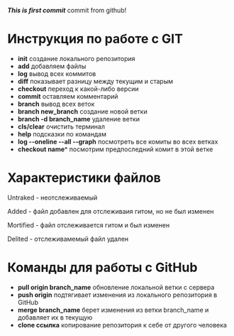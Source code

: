 ***This is first commit***
commit from github!

# Инструкция по работе с GIT
* **init** создание локального репозитория
* **add** добавляем файлы
* **log** вывод всех коммитов
* **diff** показывает разницу между текущим и старым
* **checkout** переход к какой-либо версии
* **commit** оставляем комментарий
* **branch** вывод всех веток
* **branch new_branch** создание новой ветки
* **branch -d branch_name** удаление ветки
* **cls/clear** очистить терминал
* **help** подсказки по командам
* **log --oneline --all --graph** посмотреть все комиты во всех ветках 
* **checkout name^** посмотрим предпоследний комит в этой ветке

# Характеристики файлов
Untraked - неотслеживаемый

Added - файл добавлен для отслеживаия гитом, но не был изменен

Mortified - файл отслеживается гитом и был изменен

Delited - отслеживамемый файл удален

# Команды для работы с GitHub
* **pull origin branch_name** обновление локальной ветки с сервера
* **push origin** подтягивает изменения из локального репозитория в GitHub
* **merge branch_name** берет изменения из ветки branch_name и добавляет их в текущую
* **clone ссылка** копирование репозитория к себе от другого человека
